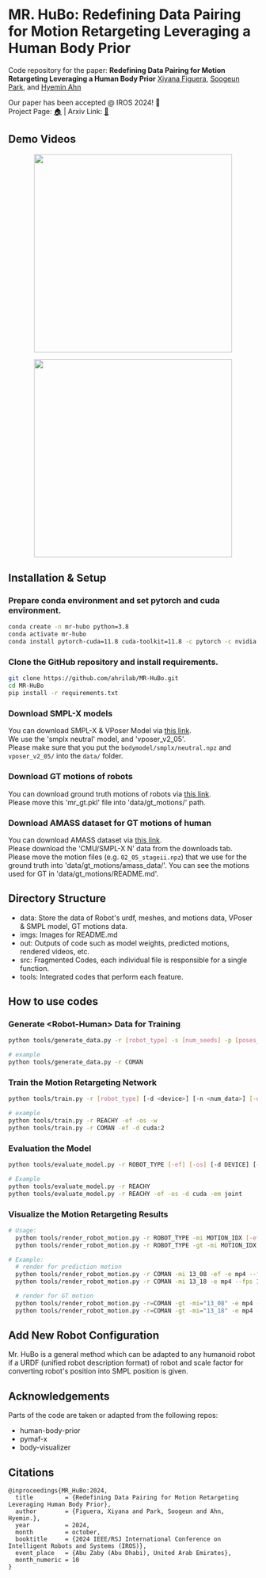 # MR. HuBo: Redefining Data Pairing for Motion Retargeting Leveraging a Human Body Prior

Code repository for the paper:
**Redefining Data Pairing for Motion Retargeting Leveraging a Human Body Prior**
[Xiyana Figuera](https://github.com/xiyanafiguera), [Soogeun Park](https://github.com/bwmelon97), and [Hyemin Ahn](https://hyeminahn.oopy.io)

Our paper has been accepted @ IROS 2024! 🎉 \
Project Page: [🏠](https://sites.google.com/view/mr-hubo/home) | Arxiv Link: [📄](https://www.arxiv.org/abs/2409.13208)

<!-- TODO: 페이퍼 Arxiv 링크, 웹사이트 링크 등 추가하기 -->

## Demo Videos
<p align="center">
<img src="./imgs/1_baseline.gif" height="400" />
</p>
<p align="center">
<img src="./imgs/4_Reachy.gif" height="400" />
</p>

## Installation & Setup
### Prepare conda environment and set pytorch and cuda environment.
```bash
conda create -n mr-hubo python=3.8
conda activate mr-hubo
conda install pytorch-cuda=11.8 cuda-toolkit=11.8 -c pytorch -c nvidia  # change the cuda version to match the version on your computer
```

### Clone the GitHub repository and install requirements.

```bash
git clone https://github.com/ahrilab/MR-HuBo.git
cd MR-HuBo
pip install -r requirements.txt
```

### Download SMPL-X models
  
  You can download SMPL-X & VPoser Model via [this link](https://smpl-x.is.tue.mpg.de/download.php).\
  We use the 'smplx neutral' model, and 'vposer_v2_05'.\
  Please make sure that you put the `bodymodel/smplx/neutral.npz` and `vposer_v2_05/` into the `data/` folder.

### Download GT motions of robots

  You can download ground truth motions of robots via [this link](https://drive.google.com/file/d/10V06RXFEpKfnt00iGE1qXnCQDbsODUqK/view?usp=sharing).\
  Please move this 'mr_gt.pkl' file into 'data/gt_motions/' path.

### Download AMASS dataset for GT motions of human

  You can download AMASS dataset via [this link](https://amass.is.tue.mpg.de/index.html).\
  Please download the 'CMU/SMPL-X N' data from the downloads tab.\
  Please move the motion files (e.g. `02_05_stageii.npz`) that we use for the ground truth into 'data/gt_motions/amass_data/'. You can see the motions used for GT in 'data/gt_motions/README.md'.

<!-- TODO: Add 'data/' directory structure -->

## Directory Structure
- data: Store the data of Robot's urdf, meshes, and motions data, VPoser & SMPL model, GT motions data.
- imgs: Images for README.md
- out: Outputs of code such as model weights, predicted motions, rendered videos, etc.
- src: Fragmented Codes, each individual file is responsible for a single function.
- tools: Integrated codes that perform each feature.


## How to use codes

### Generate \<Robot-Human\> Data for Training

```bash
python tools/generate_data.py -r [robot_type] -s [num_seeds] -p [poses_per_seed] -d [device] -i [restart_idx]

# example
python tools/generate_data.py -r COMAN
```


### Train the Motion Retargeting Network

```bash
python tools/train.py -r [robot_type] [-d <device>] [-n <num_data>] [-ef] [-os] [-w]

# example
python tools/train.py -r REACHY -ef -os -w
python tools/train.py -r COMAN -ef -d cuda:2
```

### Evaluation the Model

```bash
python tools/evaluate_model.py -r ROBOT_TYPE [-ef] [-os] [-d DEVICE] [-em EVALUATE_MODE]

# Example
python tools/evaluate_model.py -r REACHY
python tools/evaluate_model.py -r REACHY -ef -os -d cuda -em joint
```

### Visualize the Motion Retargeting Results

```bash
# Usage:
  python tools/render_robot_motion.py -r ROBOT_TYPE -mi MOTION_IDX [-ef] -e EXTENTION --fps FPS [-s]  # for pred_motion
  python tools/render_robot_motion.py -r ROBOT_TYPE -gt -mi MOTION_IDX -e EXTENTION --fps FPS [-s]    # for gt_motion

# Example:
  # render for prediction motion
  python tools/render_robot_motion.py -r COMAN -mi 13_08 -ef -e mp4 --fps 120 -s
  python tools/render_robot_motion.py -r COMAN -mi 13_18 -e mp4 --fps 120 -s

  # render for GT motion
  python tools/render_robot_motion.py -r=COMAN -gt -mi="13_08" -e mp4 --fps 120 -s
  python tools/render_robot_motion.py -r=COMAN -gt -mi="13_18" -e mp4 --fps 120
```

## Add New Robot Configuration
Mr. HuBo is a general method which can be adapted to any humanoid robot if a URDF (unified robot description format) of robot and scale factor for converting robot's position into SMPL position is given.

<!-- # TODO: 다른 로봇에 대한 데이터를 만들기 위한 방법 추가하기 -->



## Acknowledgements
Parts of the code are taken or adapted from the following repos:
<!-- TODO: Add items & link -->
- human-body-prior
- pymaf-x
- body-visualizer
<!-- Reachy 코드? -->

## Citations
```bibtext
@inproceedings{MR_HuBo:2024,
  title         = {Redefining Data Pairing for Motion Retargeting Leveraging Human Body Prior},
  author        = {Figuera, Xiyana and Park, Soogeun and Ahn, Hyemin.},
  year          = 2024,
  month         = october,
  booktitle     = {2024 IEEE/RSJ International Conference on Intelligent Robots and Systems (IROS)},
  event_place   = {Abu Zaby (Abu Dhabi), United Arab Emirates},
  month_numeric = 10
}
```

